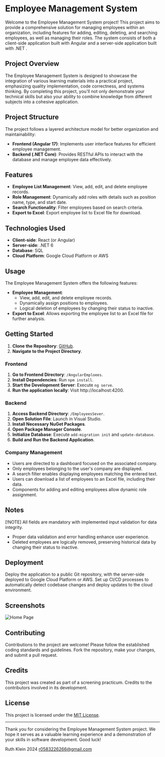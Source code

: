 # Employee Management System

Welcome to the Employee Management System project! This project aims to provide a comprehensive solution for managing employees within an organization, including features for adding, editing, deleting, and searching employees, as well as managing their roles. The system consists of both a client-side application built with Angular and a server-side application built with .NET .

## Project Overview

The Employee Management System is designed to showcase the integration of various learning materials into a practical project, emphasizing quality implementation, code correctness, and systems thinking. By completing this project, you'll not only demonstrate your technical skills but also your ability to combine knowledge from different subjects into a cohesive application.

## Project Structure

The project follows a layered architecture model for better organization and maintainability:

- **Frontend (Angular 17)**: Implements user interface features for efficient employee management.
- **Backend (.NET Core)**: Provides RESTful APIs to interact with the database and manage employee data effectively.

## Features

- **Employee List Management**: View, add, edit, and delete employee records.
- **Role Management**: Dynamically add roles with details such as position name, type, and start date.
- **Search Functionality**: Filter employees based on search criteria.
- **Export to Excel**: Export employee list to Excel file for download.

## Technologies Used

- **Client-side**: React (or Angular)
- **Server-side**: .NET 6
- **Database**: SQL
- **Cloud Platform**: Google Cloud Platform or AWS

## Usage

The Employee Management System offers the following features:

- **Employee Management**:
  - View, add, edit, and delete employee records.
  - Dynamically assign positions to employees.
  - Logical deletion of employees by changing their status to inactive.
- **Export to Excel**: Allows exporting the employee list to an Excel file for further analysis.

## Getting Started

1. **Clone the Repository**: [GitHub](https://github.com/ruthyklein/PracticumProject).
2. **Navigate to the Project Directory**.

### Frontend

1. **Go to Frontend Directory**: `/AngularEmploees`.
2. **Install Dependencies**: Run `npm install`.
3. **Start the Development Server**: Execute `ng serve`.
4. **Run the application locally**: Visit http://localhost:4200.

### Backend

1. **Access Backend Directory**: `/EmployeesSever`.
2. **Open Solution File**: Launch in Visual Studio.
3. **Install Necessary NuGet Packages**.
4. **Open Package Manager Console**.
5. **Initialize Database**: Execute `add-migration init` and `update-database`.
6. **Build and Run the Backend Application**.

### Company Management

- Users are directed to a dashboard focused on the associated company.
- Only employees belonging to the user's company are displayed.
- A search filter enables displaying employees matching the entered text.
- Users can download a list of employees to an Excel file, including their data.
- Components for adding and editing employees allow dynamic role assignment.

## Notes

[!NOTE]
All fields are mandatory with implemented input validation for data integrity.

- Proper data validation and error handling enhance user experience.
- Deleted employees are logically removed, preserving historical data by changing their status to inactive.

## Deployment

Deploy the application to a public Git repository, with the server-side deployed to Google Cloud Platform or AWS. Set up CI/CD processes to automatically detect codebase changes and deploy updates to the cloud environment.

## Screenshots

![Home Page](src/assets/home_page.png)

## Contributing

Contributions to the project are welcome! Please follow the established coding standards and guidelines. Fork the repository, make your changes, and submit a pull request.

## Credits

This project was created as part of a screening practicum. Credits to the contributors involved in its development.

## License

This project is licensed under the [MIT License](LICENSE).

---

Thank you for considering the Employee Management System project. We hope it serves as a valuable learning experience and a demonstration of your skills in software development. Good luck!

Ruth Klein 2024
r0583226266@gmail.com

